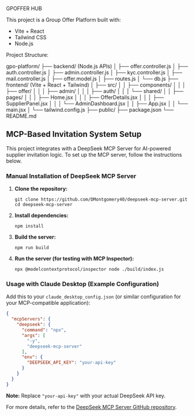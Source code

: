 GPOFFER HUB

This project is a Group Offer Platform built with:

- Vite + React
- Tailwind CSS
- Node.js

Project Structure:

gpo-platform/
├── backend/ (Node.js APIs)
│   ├── offer.controller.js
│   ├── auth.controller.js
│   ├── admin.controller.js
│   ├── kyc.controller.js
│   ├── mail.controller.js
│   ├── offer.model.js
│   ├── routes.js
│   └── db.js
├── frontend/ (Vite + React + Tailwind)
│   ├── src/
│   │   ├── components/
│   │   │   ├── offer/
│   │   │   ├── admin/
│   │   │   ├── auth/
│   │   │   └── shared/
│   │   ├── pages/
│   │   │   ├── Home.jsx
│   │   │   ├── OfferDetails.jsx
│   │   │   ├── SupplierPanel.jsx
│   │   │   └── AdminDashboard.jsx
│   │   ├── App.jsx
│   │   └── main.jsx
│   └── tailwind.config.js
├── public/
├── package.json
└── README.md




## MCP-Based Invitation System Setup

This project integrates with a DeepSeek MCP Server for AI-powered supplier invitation logic. To set up the MCP server, follow the instructions below.

### Manual Installation of DeepSeek MCP Server

1.  **Clone the repository:**
    ```shell
    git clone https://github.com/DMontgomery40/deepseek-mcp-server.git
    cd deepseek-mcp-server
    ```
2.  **Install dependencies:**
    ```shell
    npm install
    ```
3.  **Build the server:**
    ```shell
    npm run build
    ```
4.  **Run the server (for testing with MCP Inspector):**
    ```shell
    npx @modelcontextprotocol/inspector node ./build/index.js
    ```

### Usage with Claude Desktop (Example Configuration)

Add this to your `claude_desktop_config.json` (or similar configuration for your MCP-compatible application):

```json
{
  "mcpServers": {
    "deepseek": {
      "command": "npx",
      "args": [
        "-y",
        "deepseek-mcp-server"
      ],
      "env": {
        "DEEPSEEK_API_KEY": "your-api-key"
      }
    }
  }
}
```

**Note:** Replace `"your-api-key"` with your actual DeepSeek API key.


For more details, refer to the [DeepSeek MCP Server GitHub repository](https://github.com/DMontgomery40/deepseek-mcp-server).


